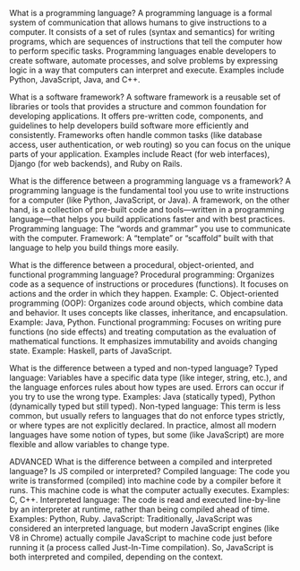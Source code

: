 What is a programming language?
A programming language is a formal system of communication that allows humans to give instructions to a computer. It consists of a set of rules (syntax and semantics) for writing programs, which are sequences of instructions that tell the computer how to perform specific tasks. Programming languages enable developers to create software, automate processes, and solve problems by expressing logic in a way that computers can interpret and execute. Examples include Python, JavaScript, Java, and C++.


What is a software framework?
A software framework is a reusable set of libraries or tools that provides a structure and common foundation for developing applications. It offers pre-written code, components, and guidelines to help developers build software more efficiently and consistently. Frameworks often handle common tasks (like database access, user authentication, or web routing) so you can focus on the unique parts of your application. Examples include React (for web interfaces), Django (for web backends), and Ruby on Rails.

What is the difference between a programming language vs a framework?
A programming language is the fundamental tool you use to write instructions for a computer (like Python, JavaScript, or Java). A framework, on the other hand, is a collection of pre-built code and tools—written in a programming language—that helps you build applications faster and with best practices.
Programming language: The “words and grammar” you use to communicate with the computer.
Framework: A “template” or “scaffold” built with that language to help you build things more easily.

What is the difference between a procedural, object-oriented, and functional programming language?
Procedural programming: Organizes code as a sequence of instructions or procedures (functions). It focuses on actions and the order in which they happen. Example: C.
Object-oriented programming (OOP): Organizes code around objects, which combine data and behavior. It uses concepts like classes, inheritance, and encapsulation. Example: Java, Python.
Functional programming: Focuses on writing pure functions (no side effects) and treating computation as the evaluation of mathematical functions. It emphasizes immutability and avoids changing state. Example: Haskell, parts of JavaScript.

What is the difference between a typed and non-typed language?
Typed language: Variables have a specific data type (like integer, string, etc.), and the language enforces rules about how types are used. Errors can occur if you try to use the wrong type. Examples: Java (statically typed), Python (dynamically typed but still typed).
Non-typed language: This term is less common, but usually refers to languages that do not enforce types strictly, or where types are not explicitly declared. In practice, almost all modern languages have some notion of types, but some (like JavaScript) are more flexible and allow variables to change type.


ADVANCED
What is the difference between a compiled and interpreted language? Is JS compiled or interpreted?
Compiled language: The code you write is transformed (compiled) into machine code by a compiler before it runs. This machine code is what the computer actually executes. Examples: C, C++.
Interpreted language: The code is read and executed line-by-line by an interpreter at runtime, rather than being compiled ahead of time. Examples: Python, Ruby.
JavaScript: Traditionally, JavaScript was considered an interpreted language, but modern JavaScript engines (like V8 in Chrome) actually compile JavaScript to machine code just before running it (a process called Just-In-Time compilation). So, JavaScript is both interpreted and compiled, depending on the context.